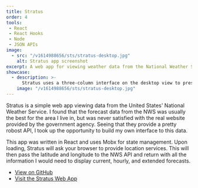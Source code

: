 ```yaml
---
title: Stratus
order: 4
tools:
 - React
 - React Hooks
 - Node
 - JSON APIs
image: 
  - src: "/v1614988656/sts/stratus-desktop.jpg"
    alt: Stratus app screenshot
excerpt: A web app for viewing weather data from the National Weather Service
showcase:
  - description: >-
      Stratus uses a three-column interface on the desktop view to present current, hourly, and extended forecast.
    image: "/v1614988656/sts/stratus-desktop.jpg"
---
```

Stratus is a simple web app viewing data from the United States' National Weather Service. I found that the forecast data from the NWS was usually the best for the area I live in, but was never satisfied with the real website provided by the government agency. Seeing that they provide a pretty robost API, I took up the opportunity to build my own interface to this data.

This app was written in React and uses Mobx for state management. Upon loading, Stratus will ask your browser to provide location services. This will then pass the latitude and longitude to the NWS API and return with all the information I would need to display current, hourly, and extended forecasts.

* [View on GitHub](https://github.com/sts24/stratus-react)
* [Visit the Stratus Web App](https://stratusapp.netlify.app/)